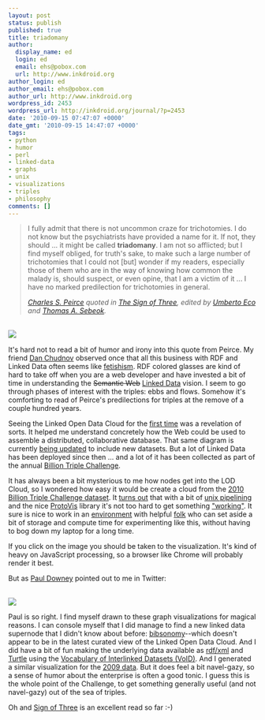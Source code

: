 ```yaml
---
layout: post
status: publish
published: true
title: triadomany
author:
  display_name: ed
  login: ed
  email: ehs@pobox.com
  url: http://www.inkdroid.org
author_login: ed
author_email: ehs@pobox.com
author_url: http://www.inkdroid.org
wordpress_id: 2453
wordpress_url: http://inkdroid.org/journal/?p=2453
date: '2010-09-15 07:47:07 +0000'
date_gmt: '2010-09-15 14:47:07 +0000'
tags:
- python
- humor
- perl
- linked-data
- graphs
- unix
- visualizations
- triples
- philosophy
comments: []
---
```


<blockquote>
I fully admit that there is not uncommon craze for trichotomies. I do not know but the psychiatrists have provided a name for it. If not, they should ... it might be called <b>triadomany</b>. I am not so afflicted; but I find myself obliged, for truth's sake, to make such a large number of trichotomies that I could not [but] wonder if my readers, especially those of them who are in the way of knowing how common the malady is, should suspect, or even opine, that I am a victim of it ... I have no marked predilection for trichotomies in general. </p>
<p><em><a href="http://en.wikipedia.org/wiki/Charles_Sanders_Peirce">Charles S. Peirce</a> quoted in <a href="http://www.amazon.com/Sign-Three-Holmes-Advances-Semiotics/dp/0253204879">The Sign of Three</a>, edited by <a href="http://en.wikipedia.org/wiki/Umberto_Eco">Umberto Eco</a> and <a href="http://en.wikipedia.org/wiki/Thomas_Sebeok">Thomas A. Sebeok</a>.</em>
</p></blockquote>
<p><a href="http://inkdroid.org/empirical-cloud"><br />
<img src="http://inkdroid.org/images/empirical-cloud.png" style="border: none; float: left;"/><br />
</a></p>
<p>It's hard not to read a bit of humor and irony into this quote from Peirce. My friend <a href="http://onebiglibrary.net">Dan Chudnov</a> observed once that all this business with RDF and Linked Data often  seems like <a href="http://en.wikipedia.org/wiki/Fetishism">fetishism</a>. RDF colored glasses are kind of hard to take off when you are a web developer and have invested a bit of time in understanding the <strike>Semantic Web</strike> <a href="http://linkeddata.org">Linked Data</a> vision. I seem to go through phases of interest with the triples: ebbs and flows.  Somehow it's comforting to read of Peirce's predilections for triples at the remove of a couple hundred years.</p>
<p>Seeing the Linked Open Data Cloud for the <a href="http://inkdroid.org/journal/2008/01/04/following-your-nose-to-the-web-of-data/">first time</a> was a revelation of sorts. It helped me understand concretely how the Web could be used to assemble a distributed, collaborative database. That same diagram is currently <a href="http://lists.w3.org/Archives/Public/public-lod/2010Sep/0009.html">being updated</a> to include new datasets. But a lot of Linked Data has been deployed since then ... and a lot of it has been collected as part of the annual <a href="http://challenge.semanticweb.org/">Billion Triple Challenge</a>. </p>
<p>It has always been a bit mysterious to me how nodes get into the LOD Cloud, so I wondered how easy it would be create a cloud from the <a href="http://challenge.semanticweb.org/">2010 Billion Triple Challenge dataset</a>. It <a href="http://github.com/edsu/empirical-cloud">turns out</a> that with a bit of <a href="http://github.com/edsu/empirical-cloud/blob/master/README">unix pipelining</a> and the nice <a href="http://vis.stanford.edu/protovis/">ProtoVis</a> library it's not too hard to get something <a href="http://inkdroid.org/empirical-cloud">"working"</a>. It sure is nice to work in an <a href="http://loc.gov">environment</a> with helpful <a href="http://twitter.com/yellowmoss">folk</a> who can set aside a bit of storage and compute time for experimenting like this, without having to bog down my laptop for a long time.</p>
<p>If you click on the image you should be taken to the visualization. It's kind of heavy on JavaScript processing, so a browser like Chrome will probably render it best. </p>
<p>But as <a href="http://blog.whatfettle.com/">Paul Downey</a> pointed out to me in Twitter:</p>
<p><a href="http://twitter.com/psd/status/24559831612"><br />
<img src="http://inkdroid.org/images/psd-tweet.png" style="border: none;"/><br />
</a></p>
<p>Paul is so right. I find myself drawn to these graph visualizations for magical reasons. I can console myself that I did manage to find a new linked data supernode that I didn't know about before: <a href="http://www.bibsonomy.org/">bibsonomy</a>--which doesn't appear to be in the latest curated view of the Linked Open Data Cloud. And I did have a bit of fun making the underlying data available as <a href="http://inkdroid.org/empirical-cloud/sameas.rdf">rdf/xml</a> and <a href="http://inkdroid.org/empirical-cloud/sameas.ttl">Turtle</a> using the <a href="http://vocab.deri.ie/void">Vocabulary of Interlinked Datasets (VoID)</a>. And I generated a similar visualization for the <a href="http://inkdroid.org/empirical-cloud/2009.html">2009 data</a>. But it does feel a bit navel-gazy, so a sense of humor about the enterprise is often a good tonic. I guess this is the whole point of the Challenge, to get something generally useful (and not navel-gazy) out of the sea of triples.</p>
<p>Oh and <a href="http://www.amazon.com/Sign-Three-Holmes-Advances-Semiotics/dp/0253204879">Sign of Three</a> is an excellent read so far :-)</p>
